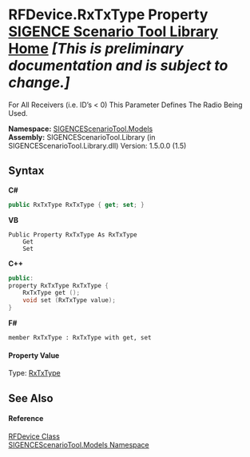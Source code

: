 # RFDevice.RxTxType Property <a href="https://github.com/ObiWanLansi/SIGENCE-Scenario-Tool">SIGENCE Scenario Tool Library Home</a> _**\[This is preliminary documentation and is subject to change.\]**_

For All Receivers (i.e. ID’s < 0) This Parameter Defines The Radio Being Used.

**Namespace:**&nbsp;<a href="f93b21e6-e11a-5c2f-6a3f-e615945fd019.md">SIGENCEScenarioTool.Models</a><br />**Assembly:**&nbsp;SIGENCEScenarioTool.Library (in SIGENCEScenarioTool.Library.dll) Version: 1.5.0.0 (1.5)

## Syntax

**C#**<br />
``` C#
public RxTxType RxTxType { get; set; }
```

**VB**<br />
``` VB
Public Property RxTxType As RxTxType
	Get
	Set
```

**C++**<br />
``` C++
public:
property RxTxType RxTxType {
	RxTxType get ();
	void set (RxTxType value);
}
```

**F#**<br />
``` F#
member RxTxType : RxTxType with get, set

```


#### Property Value
Type: <a href="f66eb36b-eb66-1b6e-6c73-a3a86a3d1748.md">RxTxType</a>

## See Also


#### Reference
<a href="a824a6f0-dedb-4d3f-8139-8c48872258ae.md">RFDevice Class</a><br /><a href="f93b21e6-e11a-5c2f-6a3f-e615945fd019.md">SIGENCEScenarioTool.Models Namespace</a><br />